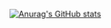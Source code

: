 [![Anurag's GitHub stats](https://github-readme-stats.vercel.app/api?username=zyhuang0413)](https://github.com/anuraghazra/github-readme-stats)

<!--
**zyhuang0413/zyhuang0413** is a ✨ _special_ ✨ repository because its `README.md` (this file) appears on your GitHub profile.

Here are some ideas to get you started:

- 🔭 I’m currently working on ...
- 🌱 I’m currently learning ...
- 👯 I’m looking to collaborate on ...
- 🤔 I’m looking for help with ...
- 💬 Ask me about ...
- 📫 How to reach me: ...
- 😄 Pronouns: ...
- ⚡ Fun fact: ...
-->
